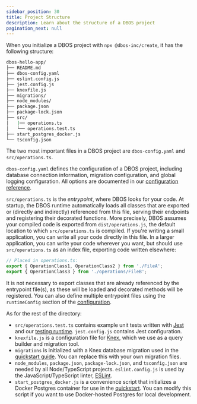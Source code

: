 ```yaml
---
sidebar_position: 30
title: Project Structure
description: Learn about the structure of a DBOS project
pagination_next: null
---
```


When you initialize a DBOS project with `npx @dbos-inc/create`, it has the following structure:

```bash
dbos-hello-app/
├── README.md
├── dbos-config.yaml
├── eslint.config.js
├── jest.config.js
├── knexfile.js
├── migrations/
├── node_modules/
├── package.json
├── package-lock.json
├── src/
│   |── operations.ts
│   └── operations.test.ts
├── start_postgres_docker.js
└── tsconfig.json
```

The two most important files in a DBOS project are `dbos-config.yaml` and `src/operations.ts`.

`dbos-config.yaml` defines the configuration of a DBOS project, including database connection information, migration configuration, and global logging configuration.
All options are documented in our [configuration reference](../reference/configuration).

`src/operations.ts` is the _entrypoint_, where DBOS looks for your code.
At startup, the DBOS runtime automatically loads all classes that are exported or (directly and indirectly) referenced from this file, serving their endpoints and registering their decorated functions.
More precisely, DBOS assumes your compiled code is exported from `dist/operations.js`, the default location to which `src/operations.ts` is compiled.
If you're writing a small application, you can write all your code directly in this file.
In a larger application, you can write your code wherever you want, but should use `src/operations.ts` as an index file, exporting code written elsewhere:
```typescript
// Placed in operations.ts:
export { OperationClass1, OperationClass2 } from './FileA';
export { OperationClass3 } from './operations/FileB';
```
It is not necessary to export classes that are already referenced by the entrypoint file(s), as these will be loaded and decorated methods will be registered.
You can also define multiple entrypoint files using the `runtimeConfig` section of the [configuration](../reference/configuration#runtime).

As for the rest of the directory:

- `src/operations.test.ts` contains example unit tests written with [Jest](https://jestjs.io/) and our [testing runtime](../tutorials/testing-tutorial.md). `jest.config.js` contains Jest configuration.
- `knexfile.js` is a configuration file for [Knex](https://knexjs.org), which we use as a query builder and migration tool.
- `migrations` is initialized with a Knex database migration used in the [quickstart guide](../../quickstart).  You can replace this with your own migration files.
- `node_modules`, `package.json`, `package-lock.json`, and `tsconfig.json` are needed by all Node/TypeScript projects. `eslint.config.js` is used by the JavaScript/TypeScript linter, [ESLint](https://eslint.org/).
- `start_postgres_docker.js` is a convenience script that initializes a Docker Postgres container for use in the [quickstart](../../quickstart). You can modify this script if you want to use Docker-hosted Postgres for local development.
